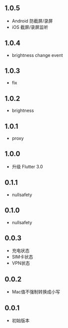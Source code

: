 ## 1.0.5

* Android 防截屏/录屏
* iOS 截屏/录屏监听

## 1.0.4

* brightness change event

## 1.0.3

* fix

## 1.0.2

* brightness

## 1.0.1

* proxy

## 1.0.0

* 升级 Flutter 3.0

## 0.1.1

* nullsafety

## 0.1.0

* nullsafety

## 0.0.3

* 充电状态
* SIM卡状态
* VPN状态

## 0.0.2

* Mac值不强制转换成小写

## 0.0.1

* 初始版本
